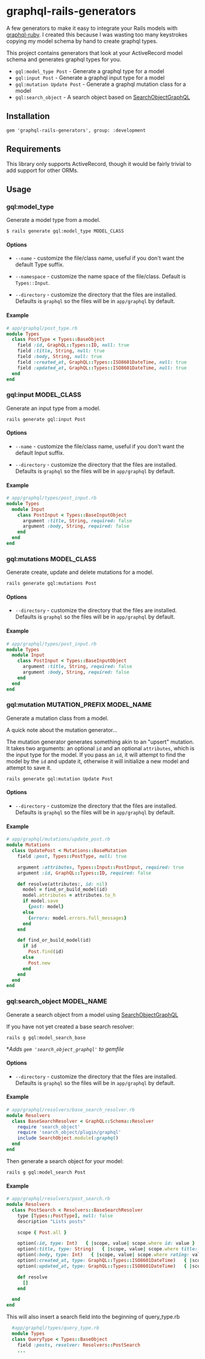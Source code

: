 # graphql-rails-generators

A few generators to make it easy to integrate your Rails models with [graphql-ruby](https://github.com/rmosolgo/graphql-ruby). I created this because I was wasting too many keystrokes copying my model schema by hand to create graphql types.

This project contains generators that look at your ActiveRecord model schema and generates graphql types for you.

- `gql:model_type Post` - Generate a graphql type for a model
- `gql:input Post` - Generate a graphql input type for a model
- `gql:mutation Update Post` - Generate a graphql mutation class for a model
- `gql:search_object` - A search object based on [SearchObjectGraphQL](https://github.com/RStankov/SearchObjectGraphQL)

## Installation

```
gem 'graphql-rails-generators', group: :development
```

## Requirements

This library only supports ActiveRecord, though it would be fairly trivial to add support for other ORMs.

## Usage

### gql:model_type

Generate a model type from a model.

```
$ rails generate gql:model_type MODEL_CLASS
```

#### Options

- `--name` - customize the file/class name, useful if you don't want the default Type suffix.

- `--namespace` - customize the name space of the file/class. Default is `Types::Input`.

- `--directory` - customize the directory that the files are installed. Defaults is `graphql` so the files will be in `app/graphql` by default.

#### Example

```ruby
# app/graphql/post_type.rb
module Types
  class PostType < Types::BaseObject
    field :id, GraphQL::Types::ID, null: true
    field :title, String, null: true
    field :body, String, null: true
    field :created_at, GraphQL::Types::ISO8601DateTime, null: true
    field :updated_at, GraphQL::Types::ISO8601DateTime, null: true
  end
end
```

### gql:input MODEL_CLASS

Generate an input type from a model.

```
rails generate gql:input Post
```

#### Options

- `--name` - customize the file/class name, useful if you don't want the default Input suffix.

- `--directory` - customize the directory that the files are installed. Defaults is `graphql` so the files will be in `app/graphql` by default.

#### Example

```ruby
# app/graphql/types/post_input.rb
module Types
  module Input
    class PostInput < Types::BaseInputObject
      argument :title, String, required: false
      argument :body, String, required: false
    end
  end
end
```

### gql:mutations MODEL_CLASS

Generate create, update and delete mutations for a model.

```
rails generate gql:mutations Post
```

#### Options

- `--directory` - customize the directory that the files are installed. Defaults is `graphql` so the files will be in `app/graphql` by default.

#### Example

```ruby
# app/graphql/types/post_input.rb
module Types
  module Input
    class PostInput < Types::BaseInputObject
      argument :title, String, required: false
      argument :body, String, required: false
    end
  end
end
```

### gql:mutation MUTATION_PREFIX MODEL_NAME

Generate a mutation class from a model.

A quick note about the mutation generator...

The mutation generator generates something akin to an "upsert" mutation. It takes two arguments: an optional `id` and an optional `attributes`, which is the input type for the model. If you pass an `id`, it will attempt to find the model by the `id` and update it, otherwise it will initialize a new model and attempt to save it.

```
rails generate gql:mutation Update Post
```

#### Options

- `--directory` - customize the directory that the files are installed. Defaults is `graphql` so the files will be in `app/graphql` by default.

#### Example

```ruby
# app/graphql/mutations/update_post.rb
module Mutations
  class UpdatePost < Mutations::BaseMutation
    field :post, Types::PostType, null: true

    argument :attributes, Types::Input::PostInput, required: true
    argument :id, GraphQL::Types::ID, required: false

    def resolve(attributes:, id: nil)
      model = find_or_build_model(id)
      model.attributes = attributes.to_h
      if model.save
        {post: model}
      else
        {errors: model.errors.full_messages}
      end
    end

    def find_or_build_model(id)
      if id
        Post.find(id)
      else
        Post.new
      end
    end
  end
end
```

### gql:search_object MODEL_NAME

Generate a search object from a model using [SearchObjectGraphQL](https://github.com/RStankov/SearchObjectGraphQL)

If you have not yet created a base search resolver:

`rails g gql:model_search_base`

\*_Adds `gem 'search_object_graphql'` to gemfile_

#### Options

- `--directory` - customize the directory that the files are installed. Defaults is `graphql` so the files will be in `app/graphql` by default.

#### Example

```ruby
# app/graphql/resolvers/base_search_resolver.rb
module Resolvers
  class BaseSearchResolver < GraphQL::Schema::Resolver
    require 'search_object'
    require 'search_object/plugin/graphql'
    include SearchObject.module(:graphql)
  end
end
```

Then generate a search object for your model:

`rails g gql:model_search Post`

#### Example

```ruby
# app/graphql/resolvers/post_search.rb
module Resolvers
  class PostSearch < Resolvers::BaseSearchResolver
    type [Types::PostType], null: false
    description "Lists posts"

    scope { Post.all }

    option(:id, type: Int)   { |scope, value| scope.where id: value }
    option(:title, type: String)   { |scope, value| scope.where title: value }
    option(:body, type: Int)   { |scope, value| scope.where rating: value }
    option(:created_at, type: GraphQL::Types::ISO8601DateTime)   { |scope, value| scope.where created_at: value }
    option(:updated_at, type: GraphQL::Types::ISO8601DateTime)   { |scope, value| scope.where updated_at: value }

    def resolve
      []
    end

  end
end
```

This will also insert a search field into the beginning of query_type.rb

```ruby
  #app/graphql/types/query_type.rb
  module Types
  class QueryType < Types::BaseObject
    field :posts, resolver: Resolvers::PostSearch
    ...
```
